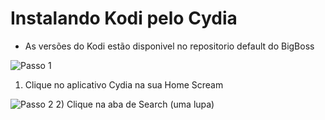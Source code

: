 # Instalando Kodi pelo Cydia

* As versões do Kodi estão disponivel no repositorio default do BigBoss


![Passo 1](https://kodi.wiki/images/3/37/Install_ios_cydia_1.PNG)
1) Clique no aplicativo Cydia na sua Home Scream

![Passo 2](https://kodi.wiki/images/1/11/Install_ios_cydia_6.PNG)
2) Clique na aba de Search (uma lupa)
